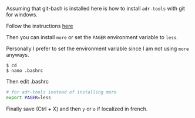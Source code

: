 Assuming that git-bash is installed here is how to install `adr-tools` with git for windows. 

Follow the instructions [here](https://github.com/npryce/adr-tools/blob/master/INSTALL.md#git-for-windows-git-bash)

Then you can install `more` or set the `PAGER` environment variable to `less`.

Personally I prefer to set the environment variable since I am not using `more` anyways.

```
$ cd
$ nano .bashrc
```
Then edit .bashrc
```bash
# for adr-tools instead of installing more
export PAGER=less
```

Finally save (Ctrl + X) and then `y` or `o` if localized in french.

